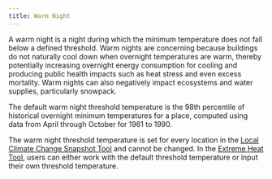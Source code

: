 ```yaml
---
title: Warm Night
---
```


A warm night is a night during which the minimum temperature does not fall below a defined threshold. Warm nights are concerning because buildings do not naturally cool down when overnight temperatures are warm, thereby potentially increasing overnight energy consumption for cooling and producing public health impacts such as heat stress and even excess mortality. Warm nights can also negatively impact ecosystems and water supplies, particularly snowpack.

The default warm night threshold temperature is the 98th percentile of historical overnight minimum temperatures for a place, computed using data from April through October for 1961 to 1990.

The warm night threshold temperature is set for every location in the [Local Climate Change Snapshot Tool](/tools/local-climate-change-snapshot) and cannot be changed. In the [Extreme Heat Tool](/tools/extreme-heat), users can either work with the default threshold temperature or input their own threshold temperature.
